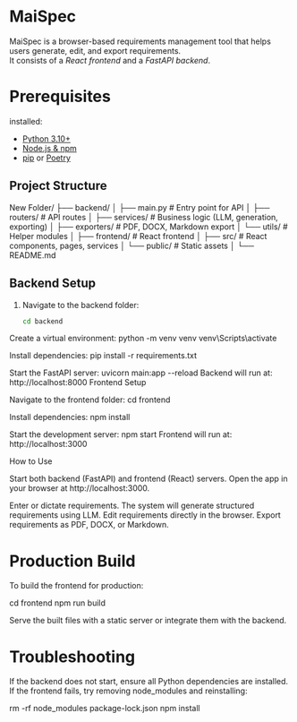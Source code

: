 # MaiSpec
MaiSpec is a browser-based requirements management tool that helps users generate, edit, and export requirements.  
It consists of a *React frontend* and a *FastAPI backend*.

# Prerequisites

installed:

- [Python 3.10+](https://www.python.org/)  
- [Node.js & npm](https://nodejs.org/)  
- [pip](https://pip.pypa.io/) or [Poetry](https://python-poetry.org/)  

##  Project Structure
 New Folder/
├── backend/ 
│ ├── main.py # Entry point for API
│ ├── routers/ # API routes
│ ├── services/ # Business logic (LLM, generation, exporting)
│ ├── exporters/ # PDF, DOCX, Markdown export
│ └── utils/ # Helper modules
│
├── frontend/ # React frontend
│ ├── src/ # React components, pages, services
│ └── public/ # Static assets
│
└── README.md

## Backend Setup

1. Navigate to the backend folder:
   ```bash
   cd backend

Create a virtual environment:
python -m venv venv
venv\Scripts\activate     

Install dependencies:
pip install -r requirements.txt

Start the FastAPI server:
uvicorn main:app --reload
Backend will run at: http://localhost:8000
Frontend Setup

Navigate to the frontend folder:
cd frontend

Install dependencies:
npm install

Start the development server:
npm start
Frontend will run at: http://localhost:3000

 How to Use

Start both backend (FastAPI) and frontend (React) servers.
Open the app in your browser at http://localhost:3000.

Enter or dictate requirements.
The system will generate structured requirements using LLM.
Edit requirements directly in the browser.
Export requirements as PDF, DOCX, or Markdown.

# Production Build
To build the frontend for production:

cd frontend
npm run build


Serve the built files with a static server or integrate them with the backend.

# Troubleshooting

If the backend does not start, ensure all Python dependencies are installed.
If the frontend fails, try removing node_modules and reinstalling:

rm -rf node_modules package-lock.json
npm install